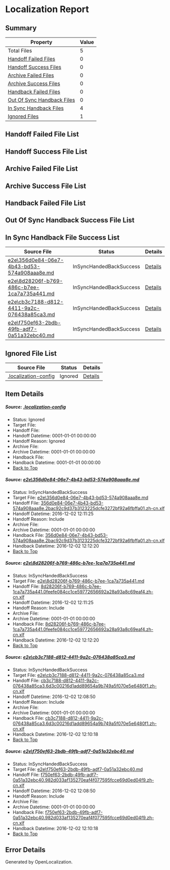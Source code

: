 # <a name='report-top'></a> Localization Report

## Summary
 Property | Value 
 -------- | ----- 
 Total Files | 5
[ Handoff Failed Files ](#handoff-failed-list)| 0
[ Handoff Success Files ](#handoff-success-list)| 0
[ Archive Failed Files ](#archive-failed-list)| 0
[ Archive Success Files ](#archive-success-list)| 0
[ Handback Failed Files ](#handback-failed-list)| 0
[ Out Of Sync Handback Files ](#outofsync-handback-success-list)| 0
[ In Sync Handback Files ](#insync-handback-success-list)| 4
[ Ignored Files ](#ignored-list)| 1

## <a name='handoff-failed-list'></a> Handoff Failed File List

## <a name='handoff-success-list'></a> Handoff Success File List

## <a name='archive-failed-list'></a> Archive Failed File List

## <a name='archive-success-list'></a> Archive Success File List

## <a name='handback-failed-list'></a> Handback Failed File List

## <a name='outofsync-handback-success-list'></a> Out Of Sync Handback Success File List

## <a name='insync-handback-success-list'></a> In Sync Handback File Success List
 Source File | Status | Details 
 ----------- | ------ | ------- 
 [e2e\356d0e84-06e7-4b43-bd53-574a908aaa8e.md](https://github.com/OpenLocalizationTestOrg/ol-test0/blob/723bc0da3540ab6ab8fe0c2394f08da75ff2d5c2/e2e/356d0e84-06e7-4b43-bd53-574a908aaa8e.md) | InSyncHandedBackSuccess | [Details](#ed5aa39483792cc3637f4015242e161a6525136f1)
 [e2e\8d28206f-b769-486c-b7ee-1ca7a735a441.md](https://github.com/OpenLocalizationTestOrg/ol-test0/blob/723bc0da3540ab6ab8fe0c2394f08da75ff2d5c2/e2e/8d28206f-b769-486c-b7ee-1ca7a735a441.md) | InSyncHandedBackSuccess | [Details](#8bb8f8a7d3c8dc6b85d2bffe86ae566ea825a42e2)
 [e2e\cb3c7188-d812-4411-9a2c-076438a85ca3.md](https://github.com/OpenLocalizationTestOrg/ol-test0/blob/3bfb42aedf93a342d6d8b094e0e0d5d487f8c582/e2e/cb3c7188-d812-4411-9a2c-076438a85ca3.md) | InSyncHandedBackSuccess | [Details](#6835f6321a6771fceb9ed51577346ffbcd47fd163)
 [e2e\f750ef63-2bdb-49fb-adf7-0a51a32ebc40.md](https://github.com/OpenLocalizationTestOrg/ol-test0/blob/3bfb42aedf93a342d6d8b094e0e0d5d487f8c582/e2e/f750ef63-2bdb-49fb-adf7-0a51a32ebc40.md) | InSyncHandedBackSuccess | [Details](#378e6206375c6bfd73b716b45576b8d9d9bd5cad4)

## <a name='ignored-list'></a> Ignored File List
 Source File | Status | Details 
 ----------- | ------ | ------- 
 [.localization-config](https://github.com/OpenLocalizationTestOrg/ol-test0/blob/723bc0da3540ab6ab8fe0c2394f08da75ff2d5c2/.localization-config) | Ignored | [Details](#c268a05ecaa7ec85942ed632c29928ee5bd6da8d0)

## Item Details
##### <a name='c268a05ecaa7ec85942ed632c29928ee5bd6da8d0'></a> Source: [.localization-config](https://github.com/OpenLocalizationTestOrg/ol-test0/blob/723bc0da3540ab6ab8fe0c2394f08da75ff2d5c2/.localization-config)
* Status: Ignored
* Target File: 
* Handoff File: 
* Handoff Datetime: 0001-01-01 00:00:00
* Handoff Reason: Ignored
* Archive File: 
* Archive Datetime: 0001-01-01 00:00:00
* Handback File: 
* Handback Datetime: 0001-01-01 00:00:00
* [Back to Top](#report-top)

##### <a name='ed5aa39483792cc3637f4015242e161a6525136f1'></a> Source: [e2e\356d0e84-06e7-4b43-bd53-574a908aaa8e.md](https://github.com/OpenLocalizationTestOrg/ol-test0/blob/723bc0da3540ab6ab8fe0c2394f08da75ff2d5c2/e2e/356d0e84-06e7-4b43-bd53-574a908aaa8e.md)
* Status: InSyncHandedBackSuccess
* Target File: [e2e\356d0e84-06e7-4b43-bd53-574a908aaa8e.md](https://github.com/OpenLocalizationTestOrg/ol-test0-zhcn/blob/6aafe74217db46c2bb669ab8474d21b8c9c12713/e2e/356d0e84-06e7-4b43-bd53-574a908aaa8e.md)
* Handoff File: [356d0e84-06e7-4b43-bd53-574a908aaa8e.2bac92c9d37b3123225dcfe3272bf92a6fbffa01.zh-cn.xlf](https://github.com/OpenLocalizationTestOrg/ol-test0-handoff/blob/8aca9be1be3699c3638621414816c2988c3af925/ol-handoff/OpenLocalizationTestOrg/ol-test0-zhcn/shujia/high/356d0e84-06e7-4b43-bd53-574a908aaa8e.2bac92c9d37b3123225dcfe3272bf92a6fbffa01.zh-cn.xlf)
* Handoff Datetime: 2016-12-02 12:11:25
* Handoff Reason: Include
* Archive File: 
* Archive Datetime: 0001-01-01 00:00:00
* Handback File: [356d0e84-06e7-4b43-bd53-574a908aaa8e.2bac92c9d37b3123225dcfe3272bf92a6fbffa01.zh-cn.xlf](https://github.com/OpenLocalizationTestOrg/ol-test0-handback/blob/1e1c7cd8af80e7e85f36a1f2d47261b62e4ef584/ol-handback/OpenLocalizationTestOrg/ol-test0-zhcn/shujia/high/356d0e84-06e7-4b43-bd53-574a908aaa8e.2bac92c9d37b3123225dcfe3272bf92a6fbffa01.zh-cn.xlf)
* Handback Datetime: 2016-12-02 12:12:20
* [Back to Top](#report-top)

##### <a name='8bb8f8a7d3c8dc6b85d2bffe86ae566ea825a42e2'></a> Source: [e2e\8d28206f-b769-486c-b7ee-1ca7a735a441.md](https://github.com/OpenLocalizationTestOrg/ol-test0/blob/723bc0da3540ab6ab8fe0c2394f08da75ff2d5c2/e2e/8d28206f-b769-486c-b7ee-1ca7a735a441.md)
* Status: InSyncHandedBackSuccess
* Target File: [e2e\8d28206f-b769-486c-b7ee-1ca7a735a441.md](https://github.com/OpenLocalizationTestOrg/ol-test0-zhcn/blob/6aafe74217db46c2bb669ab8474d21b8c9c12713/e2e/8d28206f-b769-486c-b7ee-1ca7a735a441.md)
* Handoff File: [8d28206f-b769-486c-b7ee-1ca7a735a441.0feefe084cc1ce59772656692a28a93a8c69eaf4.zh-cn.xlf](https://github.com/OpenLocalizationTestOrg/ol-test0-handoff/blob/8aca9be1be3699c3638621414816c2988c3af925/ol-handoff/OpenLocalizationTestOrg/ol-test0-zhcn/shujia/high/8d28206f-b769-486c-b7ee-1ca7a735a441.0feefe084cc1ce59772656692a28a93a8c69eaf4.zh-cn.xlf)
* Handoff Datetime: 2016-12-02 12:11:25
* Handoff Reason: Include
* Archive File: 
* Archive Datetime: 0001-01-01 00:00:00
* Handback File: [8d28206f-b769-486c-b7ee-1ca7a735a441.0feefe084cc1ce59772656692a28a93a8c69eaf4.zh-cn.xlf](https://github.com/OpenLocalizationTestOrg/ol-test0-handback/blob/1e1c7cd8af80e7e85f36a1f2d47261b62e4ef584/ol-handback/OpenLocalizationTestOrg/ol-test0-zhcn/shujia/high/8d28206f-b769-486c-b7ee-1ca7a735a441.0feefe084cc1ce59772656692a28a93a8c69eaf4.zh-cn.xlf)
* Handback Datetime: 2016-12-02 12:12:20
* [Back to Top](#report-top)

##### <a name='6835f6321a6771fceb9ed51577346ffbcd47fd163'></a> Source: [e2e\cb3c7188-d812-4411-9a2c-076438a85ca3.md](https://github.com/OpenLocalizationTestOrg/ol-test0/blob/3bfb42aedf93a342d6d8b094e0e0d5d487f8c582/e2e/cb3c7188-d812-4411-9a2c-076438a85ca3.md)
* Status: InSyncHandedBackSuccess
* Target File: [e2e\cb3c7188-d812-4411-9a2c-076438a85ca3.md](https://github.com/OpenLocalizationTestOrg/ol-test0-zhcn/blob/19bf538421747eaa0bb4a8f2bc3870f737a531b5/e2e/cb3c7188-d812-4411-9a2c-076438a85ca3.md)
* Handoff File: [cb3c7188-d812-4411-9a2c-076438a85ca3.6d3c00216d1add89654a9b749a5f070e5e6480f1.zh-cn.xlf](https://github.com/OpenLocalizationTestOrg/ol-test0-handoff/blob/40600b04d14e6eaee6557f2d304fe33cd7619d66/ol-handoff/OpenLocalizationTestOrg/ol-test0-zhcn/shujia/ht/cb3c7188-d812-4411-9a2c-076438a85ca3.6d3c00216d1add89654a9b749a5f070e5e6480f1.zh-cn.xlf)
* Handoff Datetime: 2016-12-02 12:08:50
* Handoff Reason: Include
* Archive File: 
* Archive Datetime: 0001-01-01 00:00:00
* Handback File: [cb3c7188-d812-4411-9a2c-076438a85ca3.6d3c00216d1add89654a9b749a5f070e5e6480f1.zh-cn.xlf](https://github.com/OpenLocalizationTestOrg/ol-test0-handback/blob/5096d7f350e243b1c512feac14377d00f612cacc/ol-handback/OpenLocalizationTestOrg/ol-test0-zhcn/shujia/ht/cb3c7188-d812-4411-9a2c-076438a85ca3.6d3c00216d1add89654a9b749a5f070e5e6480f1.zh-cn.xlf)
* Handback Datetime: 2016-12-02 12:10:18
* [Back to Top](#report-top)

##### <a name='378e6206375c6bfd73b716b45576b8d9d9bd5cad4'></a> Source: [e2e\f750ef63-2bdb-49fb-adf7-0a51a32ebc40.md](https://github.com/OpenLocalizationTestOrg/ol-test0/blob/3bfb42aedf93a342d6d8b094e0e0d5d487f8c582/e2e/f750ef63-2bdb-49fb-adf7-0a51a32ebc40.md)
* Status: InSyncHandedBackSuccess
* Target File: [e2e\f750ef63-2bdb-49fb-adf7-0a51a32ebc40.md](https://github.com/OpenLocalizationTestOrg/ol-test0-zhcn/blob/19bf538421747eaa0bb4a8f2bc3870f737a531b5/e2e/f750ef63-2bdb-49fb-adf7-0a51a32ebc40.md)
* Handoff File: [f750ef63-2bdb-49fb-adf7-0a51a32ebc40.982d033af135270eaf4f077595fcce69d0ed04f9.zh-cn.xlf](https://github.com/OpenLocalizationTestOrg/ol-test0-handoff/blob/40600b04d14e6eaee6557f2d304fe33cd7619d66/ol-handoff/OpenLocalizationTestOrg/ol-test0-zhcn/shujia/ht/f750ef63-2bdb-49fb-adf7-0a51a32ebc40.982d033af135270eaf4f077595fcce69d0ed04f9.zh-cn.xlf)
* Handoff Datetime: 2016-12-02 12:08:50
* Handoff Reason: Include
* Archive File: 
* Archive Datetime: 0001-01-01 00:00:00
* Handback File: [f750ef63-2bdb-49fb-adf7-0a51a32ebc40.982d033af135270eaf4f077595fcce69d0ed04f9.zh-cn.xlf](https://github.com/OpenLocalizationTestOrg/ol-test0-handback/blob/5096d7f350e243b1c512feac14377d00f612cacc/ol-handback/OpenLocalizationTestOrg/ol-test0-zhcn/shujia/ht/f750ef63-2bdb-49fb-adf7-0a51a32ebc40.982d033af135270eaf4f077595fcce69d0ed04f9.zh-cn.xlf)
* Handback Datetime: 2016-12-02 12:10:18
* [Back to Top](#report-top)


## Error Details

Generated by OpenLocalization.
